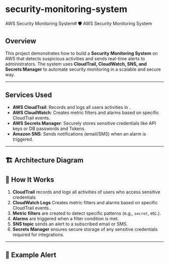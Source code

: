 # security-monitoring-system
AWS Security Monitoring System# 🛡️ AWS Security Monitoring System

## Overview
This project demonstrates how to build a **Security Monitoring System** on AWS that detects suspicious activities and sends real-time alerts to administrators. The system uses **CloudTrail, CloudWatch, SNS, and Secrets Manager** to automate security monitoring in a scalable and secure way.

---

##  Services Used
- **AWS CloudTrail**: Records and logs all users activities in  .
- **AWS CloudWatch**: Creates metric filters and alarms based on specific CloudTrail events.
- **AWS Secrets Manager**: Securely stores sensitive credentials like API keys or DB passwords and Tokens.
- **Amazon SNS**: Sends notifications (email/SMS) when an alarm is triggered.

---

## 🏗️ Architecture Diagram




## 🚀 How It Works
1. **CloudTrail** records and logs all activities of users who access sensitive credentials
2. **CloudWatch Logs** Creates metric filters and alarms based on specific CloudTrail events..
3. **Metric filters** are created to detect specific patterns (e.g., `secret`, etc.).
4. **Alarms** are triggered when a filter condition is met.
5. **SNS topic** sends an alert to a subscribed email or SMS.
6. **Secrets Manager** ensures secure storage of any sensitive credentials required for integrations.

---

## 📧 Example Alert
```plaintext




